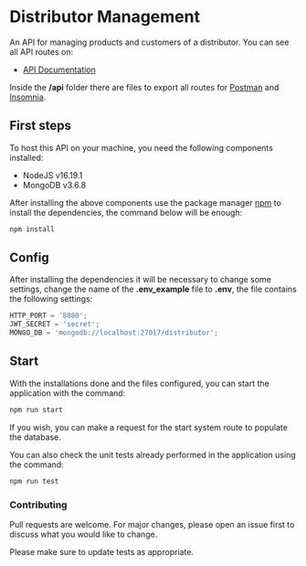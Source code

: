 # Distributor Management

An API for managing products and customers of a distributor. You can see all API routes on:

-   [API Documentation](https://documenter.getpostman.com/view/26438823/2s93JzMgDt)

Inside the **/api** folder there are files to export all routes for [Postman](https://www.postman.com/) and [Insomnia](https://insomnia.rest/download).

## First steps

To host this API on your machine, you need the following components installed:

-   NodeJS v16.19.1
-   MongoDB v3.6.8

After installing the above components use the package manager [npm](https://www.npmjs.com/) to install the dependencies, the command below will be enough:

```bash
npm install
```

## Config

After installing the dependencies it will be necessary to change some settings, change the name of the **.env_example** file to **.env**, the file contains the following settings:

```javascript
HTTP_PORT = '8080';
JWT_SECRET = 'secret';
MONGO_DB = 'mongodb://localhost:27017/distributor';
```

## Start

With the installations done and the files configured, you can start the application with the command:

```bash
npm run start
```

If you wish, you can make a request for the start system route to populate the database.

You can also check the unit tests already performed in the application using the command:

```bash
npm run test
```

### Contributing

Pull requests are welcome. For major changes, please open an issue first to discuss what you would like to change.

Please make sure to update tests as appropriate.
